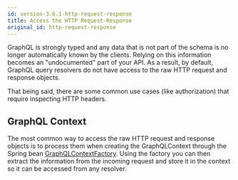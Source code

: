 ```yaml
---
id: version-3.6.1-http-request-response
title: Access the HTTP Request-Response
original_id: http-request-response
---
```


GraphQL is strongly typed and any data that is not part of the schema is no longer automatically known by the clients. Relying on this information becomes an "undocumented" part of your API. As a result, by default, GraphQL query resolvers do not have access to the raw HTTP request and response objects.

That being said, there are some common use cases (like authorization) that require inspecting HTTP headers.

## GraphQL Context

The most common way to access the raw HTTP request and response objects is to process them when creating the GraphQLContext through the Spring bean [GraphQLContextFactory](./spring-graphql-context.md). Using the factory you can then extract the information from the incoming request and store it in the context so it can be accessed from any resolver.
